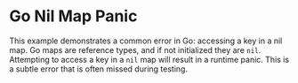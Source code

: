# Go Nil Map Panic

This example demonstrates a common error in Go: accessing a key in a nil map.  Go maps are reference types, and if not initialized they are `nil`. Attempting to access a key in a `nil` map will result in a runtime panic. This is a subtle error that is often missed during testing.